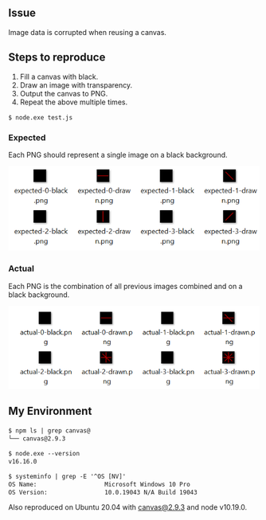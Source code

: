 ## Issue

Image data is corrupted when reusing a canvas.

## Steps to reproduce

1. Fill a canvas with black.
2. Draw an image with transparency.
3. Output the canvas to PNG.
4. Repeat the above multiple times.

```
$ node.exe test.js
```

### Expected

Each PNG should represent a single image on a black background.

![Expected results](/expected.png)

### Actual

Each PNG is the combination of all previous images combined and on a black background.

![Actual results](/actual.png)

## My Environment

```
$ npm ls | grep canvas@
└── canvas@2.9.3
```

```
$ node.exe --version
v16.16.0
```

```
$ systeminfo | grep -E '^OS [NV]'
OS Name:                   Microsoft Windows 10 Pro
OS Version:                10.0.19043 N/A Build 19043
```

Also reproduced on Ubuntu 20.04 with canvas@2.9.3 and node v10.19.0.
